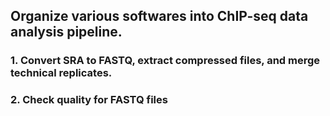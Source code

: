 ## Organize various softwares into ChIP-seq data analysis pipeline.
                       
                       
### 1. Convert SRA to FASTQ, extract compressed files, and merge technical replicates.


### 2. Check quality for FASTQ files

